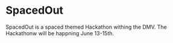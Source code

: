 # SpacedOut
SpacedOut is a spaced themed Hackathon withing the DMV.
The Hackathonw will be happning June 13-15th.
